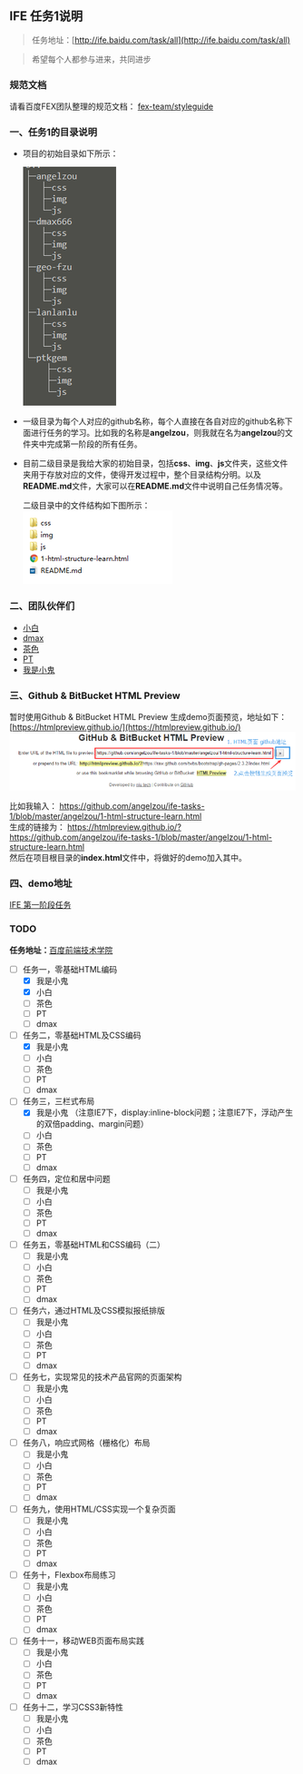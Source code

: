 ## IFE 任务1说明


> 任务地址：[http://ife.baidu.com/task/all](http://ife.baidu.com/task/all)

> 希望每个人都参与进来，共同进步

### 规范文档
请看百度FEX团队整理的规范文档：
[fex-team/styleguide](https://github.com/fex-team/styleguide/blob/master/project.md)

### 一、任务1的目录说明
* 项目的初始目录如下所示：

	![directory structure](img/directory-structure.png)

* 一级目录为每个人对应的github名称，每个人直接在各自对应的github名称下面进行任务的学习。比如我的名称是**angelzou**，则我就在名为**angelzou**的文件夹中完成第一阶段的所有任务。


* 目前二级目录是我给大家的初始目录，包括**css**、**img**、**js**文件夹，这些文件夹用于存放对应的文件，使得开发过程中，整个目录结构分明。以及**README.md**文件，大家可以在**README.md**文件中说明自己任务情况等。       

	二级目录中的文件结构如下图所示：   
	![two-level-directory](img/two-level-directory.png)
	
### 二、团队伙伴们

* [小白](https://github.com/Geo-Fzu)
* [dmax](https://github.com/dmax666)
* [茶色](https://github.com/lanlanlu)
* [PT](https://github.com/PTKGEM)
* [我是小鬼](https://github.com/angelzou)

### 三、Github & BitBucket HTML Preview
暂时使用Github & BitBucket HTML Preview 生成demo页面预览，地址如下：   
[https://htmlpreview.github.io/](https://htmlpreview.github.io/)     
![html preview](img/html-preview.png)    

比如我输入： https://github.com/angelzou/ife-tasks-1/blob/master/angelzou/1-html-structure-learn.html  
生成的链接为： https://htmlpreview.github.io/?https://github.com/angelzou/ife-tasks-1/blob/master/angelzou/1-html-structure-learn.html    
然后在项目根目录的**index.html**文件中，将做好的demo加入其中。

### 四、demo地址
[IFE 第一阶段任务](https://htmlpreview.github.io/?https://github.com/angelzou/ife-tasks-1/blob/master/index.html)


### TODO
**任务地址：**[百度前端技术学院](http://ife.baidu.com/task/all)   

- [ ] 任务一，零基础HTML编码 
	- [x] 我是小鬼
	- [x] 小白
	- [ ] 茶色
	- [ ] PT
	- [ ] dmax

- [ ] 任务二，零基础HTML及CSS编码 
	- [x] 我是小鬼
	- [ ] 小白
	- [ ] 茶色
	- [ ] PT
	- [ ] dmax

- [ ] 任务三，三栏式布局
	- [x] 我是小鬼 （注意IE7下，display:inline-block问题；注意IE7下，浮动产生的双倍padding、margin问题）
	- [ ] 小白
	- [ ] 茶色
	- [ ] PT
	- [ ] dmax

- [ ] 任务四，定位和居中问题
	- [ ] 我是小鬼
	- [ ] 小白
	- [ ] 茶色
	- [ ] PT
	- [ ] dmax

- [ ] 任务五，零基础HTML和CSS编码（二）
	- [ ] 我是小鬼
	- [ ] 小白
	- [ ] 茶色
	- [ ] PT
	- [ ] dmax

- [ ] 任务六，通过HTML及CSS模拟报纸排版
	- [ ] 我是小鬼
	- [ ] 小白
	- [ ] 茶色
	- [ ] PT
	- [ ] dmax

- [ ] 任务七，实现常见的技术产品官网的页面架构
	- [ ] 我是小鬼
	- [ ] 小白
	- [ ] 茶色
	- [ ] PT
	- [ ] dmax

- [ ] 任务八，响应式网格（栅格化）布局
	- [ ] 我是小鬼
	- [ ] 小白
	- [ ] 茶色
	- [ ] PT
	- [ ] dmax

- [ ] 任务九，使用HTML/CSS实现一个复杂页面
	- [ ] 我是小鬼
	- [ ] 小白
	- [ ] 茶色
	- [ ] PT
	- [ ] dmax

- [ ] 任务十，Flexbox布局练习
	- [ ] 我是小鬼
	- [ ] 小白
	- [ ] 茶色
	- [ ] PT
	- [ ] dmax

- [ ] 任务十一，移动WEB页面布局实践
	- [ ] 我是小鬼
	- [ ] 小白
	- [ ] 茶色
	- [ ] PT
	- [ ] dmax

- [ ] 任务十二，学习CSS3新特性
	- [ ] 我是小鬼
	- [ ] 小白
	- [ ] 茶色
	- [ ] PT
	- [ ] dmax